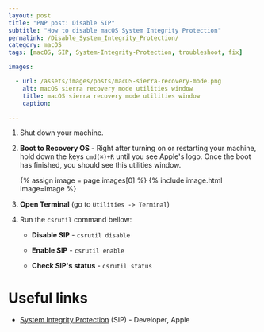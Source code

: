 ```yaml
---
layout: post
title: "PNP post: Disable SIP"
subtitle: "How to disable macOS System Integrity Protection"
permalink: /Disable_System_Integrity_Protection/
category: macOS
tags: [macOS, SIP, System-Integrity-Protection, troubleshoot, fix]

images:

  - url: /assets/images/posts/macOS-sierra-recovery-mode.png
    alt: macOS sierra recovery mode utilities window
    title: macOS sierra recovery mode utilities window
    caption:

---
```




1. Shut down your machine.

2. **Boot to Recovery OS** - Right after turning on or restarting your machine, hold down the keys ```cmd(⌘)+R``` until you see Apple's logo. Once the boot has finished, you should see this utilities window.

    {% assign image = page.images[0] %}
    {% include image.html image=image %}

3. **Open Terminal** (go to ```Utilities -> Terminal```)

4. Run the ```csrutil``` command bellow:

    - **Disable SIP** - ```csrutil disable```

    - **Enable SIP** - ```csrutil enable```

    - **Check SIP's status** - ```csrutil status```


# Useful links

- [System Integrity Protection](https://developer.apple.com/library/content/documentation/Security/Conceptual/System_Integrity_Protection_Guide/Introduction/Introduction.html) (SIP) - Developer, Apple
